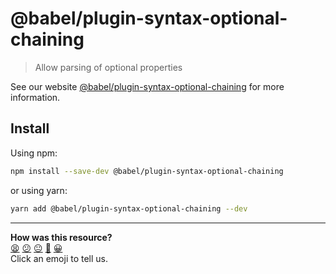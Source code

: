 # @babel/plugin-syntax-optional-chaining

> Allow parsing of optional properties

See our website [@babel/plugin-syntax-optional-chaining](https://babeljs.io/docs/en/next/babel-plugin-syntax-optional-chaining.html) for more information.

## Install

Using npm:

```sh
npm install --save-dev @babel/plugin-syntax-optional-chaining
```

or using yarn:

```sh
yarn add @babel/plugin-syntax-optional-chaining --dev
```


<!-- BEGIN GENERATED SECTION DO NOT EDIT -->

---

**How was this resource?**  
[😫](https://airtable.com/shrUJ3t7KLMqVRFKR?prefill_Repository=makersacademy/javascript-web-applications&prefill_File=resources/example-3/node_modules/@babel/plugin-syntax-optional-chaining/README.md&prefill_Sentiment=😫) [😕](https://airtable.com/shrUJ3t7KLMqVRFKR?prefill_Repository=makersacademy/javascript-web-applications&prefill_File=resources/example-3/node_modules/@babel/plugin-syntax-optional-chaining/README.md&prefill_Sentiment=😕) [😐](https://airtable.com/shrUJ3t7KLMqVRFKR?prefill_Repository=makersacademy/javascript-web-applications&prefill_File=resources/example-3/node_modules/@babel/plugin-syntax-optional-chaining/README.md&prefill_Sentiment=😐) [🙂](https://airtable.com/shrUJ3t7KLMqVRFKR?prefill_Repository=makersacademy/javascript-web-applications&prefill_File=resources/example-3/node_modules/@babel/plugin-syntax-optional-chaining/README.md&prefill_Sentiment=🙂) [😀](https://airtable.com/shrUJ3t7KLMqVRFKR?prefill_Repository=makersacademy/javascript-web-applications&prefill_File=resources/example-3/node_modules/@babel/plugin-syntax-optional-chaining/README.md&prefill_Sentiment=😀)  
Click an emoji to tell us.

<!-- END GENERATED SECTION DO NOT EDIT -->
